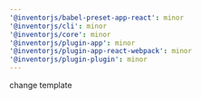 ```yaml
---
'@inventorjs/babel-preset-app-react': minor
'@inventorjs/cli': minor
'@inventorjs/core': minor
'@inventorjs/plugin-app': minor
'@inventorjs/plugin-app-react-webpack': minor
'@inventorjs/plugin-plugin': minor
---
```


change template
